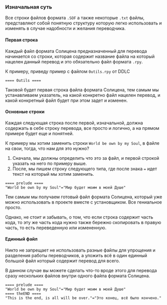 ### Изначальная суть
Все строки файлов формата `.SOF` а также некоторые `.txt` файлы, представляют собой понятную структуру которую легко использовать и изменять в случае надобности и желания переводчика.

#### Первая строка
Каждый файл формата Солицена предназначенный для перевода начинается со строки, которая содержит название файла на который нацелен данный перевод и это обязательно файл формата `.rpy`. 

К примеру, приведу пример с файлом `0utils.rpy` от DDLC
```
==== 0utils ====
```
Таковой будет первая строка файла формата Солицена, тем самым мы устанавливаем указатель, на какой конкретно файл нацелен перевод, и какой конкретный файл будет при этом задет и изменен.

#### Основные строки
Каждая следующая строка после первой, изначальной, должна содержать в себе строку перевода, все просто и логично, а на прямом примере будет еще и понятней.

К примеру мы хотим заменить строки `World be own by my Soul`, в файле на свои, тогда, что нам для это нужно?

1. Сначала, мы должны определить что это за файл, и первой строкой указать на него по примеру выше.
2. После, мы пишем строку следующего типа, где после знака `=` идет текст на который мы хотим заменить.
```
==== prelude ====
"World be own by my Soul"="Мир будет моим в моей Душе"
```

Тем самым мы получаем готовый файл формата Солицена, который уже можно использовать в проекте вместе с установщиком. Все гениальное просто.

Однако, не стоит и забывать, о том, что если строка содержит часть кода, то эту же часть кода нужно также бережно скопировать в правую часть, то есть переведенную или измененную.

#### Единный файл
Никто не запрещает не использовать разные файлы для упрощения и разделения работы переводчиков, а уложить всё в один единный большой файл который содержит перевод для всего.

В данном случае вы можете сделать что-то вроде этого для перевода сразу нескольких файлов внутри одного файла формата Солицена.

```
==== prelude ====
"World be own by my Soul"="Мир будет моим в моей Душе"
==== theEND ====
"This is the end, is all will be over."="Это конец, всё было кончено."
```
